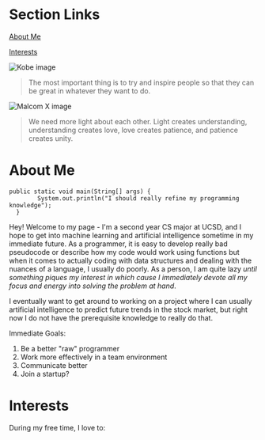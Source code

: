 # Section Links

[About Me](#About-Me)

[Interests](#Interests)

![Kobe image](https://theundefeated.com/wp-content/uploads/2020/02/kobe-bryant-e1581599895110.jpg?w=700)

> The most important thing is to try and inspire people so that they can be great in whatever they want to do.

![Malcom X image](http://c.files.bbci.co.uk/6021/production/_112290642_malcolm1.png)

> We need more light about each other. Light creates understanding, understanding creates love, love creates patience, and patience creates unity.

# About Me

```
public static void main(String[] args) {
        System.out.println("I should really refine my programming knowledge"); 
  }
```

Hey! Welcome to my page - I'm a second year CS major at UCSD, and I hope to get into machine learning and artificial intelligence sometime in my immediate future. As a programmer, it is easy to develop really bad pseudocode or describe how my code would work using functions but when it comes to actually coding with data structures and dealing with the nuances of a language, I usually do poorly. As a person, I am quite lazy *until something piques my interest in which cause I immediately devote all my focus and energy into solving the problem at hand*. 

I eventually want to get around to working on a project where I can usually artificial intelligence to predict future trends in the stock market, but right now I do not have the prerequisite knowledge to really do that.

Immediate Goals:

1. Be a better "raw" programmer
2. Work more effectively in a team environment
3. Communicate better
4. Join a startup?

# Interests
During my free time, I love to: 
